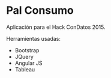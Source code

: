 # Pal Consumo

Aplicación para el Hack ConDatos 2015.

Herramientas usadas:
 * Bootstrap
 * JQuery
 * Angular JS
 * Tableau
